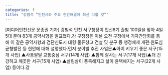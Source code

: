 ```yaml
---
categories: f
title: "강범석 “인천시와 주요 현안해결에 최선 다할 것”"
---
```

[미디어인천신문 문종권 기자] 강범석 인천 서구청장이 민선8기 출범 100일을 맞아 4일 5대 분야 83개 공약사항을 발표했다.강 구청장은 이날 오전 구청에서 기자간담회를 통해 이 같은 공약사항과 검단신도시 대형 물류창고 건설 및 분구 등 행정체제 개편‧원도심 균형발전 등 현안에 대해 설명했다.먼저 분야별 추진 사업은▲아이 키우기 좋은 서구(15개 사업) ▲사통팔달 교통중심 서구(14개 사업) ▲함께 잘사는 서구(17개 사업)▲더 건강하고 깨끗한 서구(15개 사업) ▲살림살이 퐁족해지고 삶이 윤택해지는 서구(22개 사업) 등이다.강